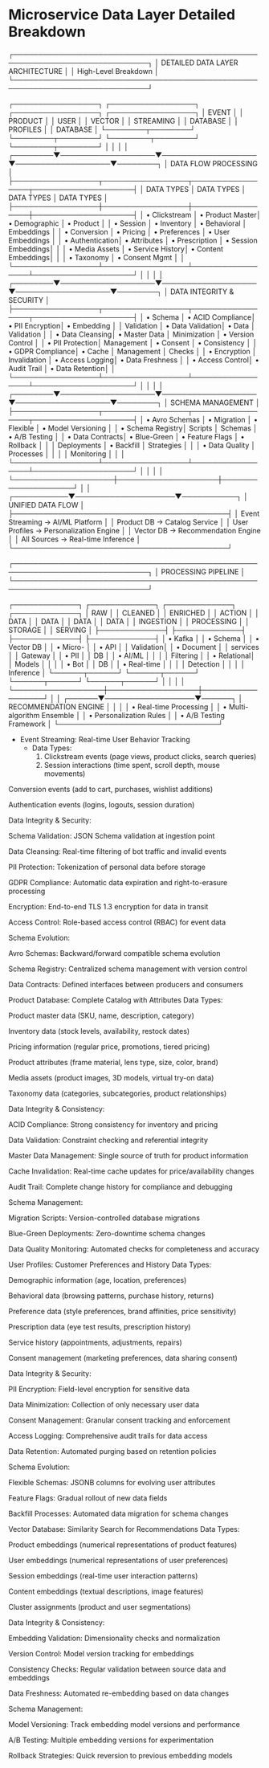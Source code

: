 # Microservice Data Layer Detailed Breakdown

┌─────────────────────────────────────────────────────────────────────────────┐
│                     DETAILED DATA LAYER ARCHITECTURE                        │
│                         High-Level Breakdown                                │
└─────────────────────────────────────────────────────────────────────────────┘

┌─────────────────┐  ┌─────────────────┐  ┌─────────────────┐  ┌─────────────────┐
│  EVENT          │  │  PRODUCT        │  │  USER           │  │  VECTOR         │
│  STREAMING      │  │  DATABASE       │  │  PROFILES       │  │  DATABASE       │
└────────┬────────┘  └────────┬────────┘  └────────┬────────┘  └────────┬────────┘
         │                    │                    │                    │
┌────────▼───────────────────▼───────────────────▼───────────────────▼────────┐
│                              DATA FLOW PROCESSING                           │
├─────────────────┬─────────────────┬─────────────────┬────────────────────┤
│   DATA TYPES    │   DATA TYPES    │   DATA TYPES    │   DATA TYPES       │
├─────────────────┼─────────────────┼─────────────────┼────────────────────┤
│ • Clickstream   │ • Product Master│ • Demographic   │ • Product          │
│ • Session       │ • Inventory     │ • Behavioral    │   Embeddings       │
│ • Conversion    │ • Pricing       │ • Preferences   │ • User Embeddings  │
│ • Authentication│ • Attributes    │ • Prescription  │ • Session Embeddings│
│                 │ • Media Assets  │ • Service History│ • Content Embeddings│
│                 │ • Taxonomy      │ • Consent Mgmt  │                    │
└─────────────────┴─────────────────┴─────────────────┴────────────────────┘
         │                    │                    │                    │
┌────────▼───────────────────▼───────────────────▼───────────────────▼────────┐
│                    DATA INTEGRITY & SECURITY                               │
├─────────────────┬─────────────────┬─────────────────┬────────────────────┤
│ • Schema        │ • ACID Compliance│ • PII Encryption│ • Embedding        │
│   Validation    │ • Data Validation│ • Data          │   Validation       │
│ • Data Cleansing│ • Master Data   │   Minimization  │ • Version Control  │
│ • PII Protection│   Management    │ • Consent       │ • Consistency      │
│ • GDPR Compliance│ • Cache         │   Management    │   Checks           │
│ • Encryption    │   Invalidation  │ • Access Logging│ • Data Freshness   │
│ • Access Control│ • Audit Trail   │ • Data Retention│                    │
└─────────────────┴─────────────────┴─────────────────┴────────────────────┘
         │                    │                    │                    │
┌────────▼───────────────────▼───────────────────▼───────────────────▼────────┐
│                         SCHEMA MANAGEMENT                                  │
├─────────────────┬─────────────────┬─────────────────┬────────────────────┤
│ • Avro Schemas  │ • Migration     │ • Flexible       │ • Model Versioning │
│ • Schema Registry│   Scripts      │   Schemas       │ • A/B Testing      │
│ • Data Contracts│ • Blue-Green    │ • Feature Flags │ • Rollback         │
│                 │   Deployments   │ • Backfill      │   Strategies       │
│                 │ • Data Quality  │   Processes     │                    │
│                 │   Monitoring    │                 │                    │
└─────────────────┴─────────────────┴─────────────────┴────────────────────┘
         │                    │                    │                    │
         └────────────────────┼────────────────────┼────────────────────┘
                              │                    │
                  ┌───────────▼────────────────────▼───────────┐
                  │           UNIFIED DATA FLOW               │
                  ├───────────────────────────────────────────┤
                  │  Event Streaming → AI/ML Platform         │
                  │  Product DB → Catalog Service             │
                  │  User Profiles → Personalization Engine   │
                  │  Vector DB → Recommendation Engine        │
                  │  All Sources → Real-time Inference        │
                  └───────────────────────────────────────────┘

┌─────────────────────────────────────────────────────────────────────────────┐
│                        PROCESSING PIPELINE                                  │
└─────────────────────────────────────────────────────────────────────────────┘

┌─────────────┐    ┌─────────────┐    ┌─────────────┐    ┌─────────────┐
│   RAW       │    │  CLEANED    │    │  ENRICHED   │    │   ACTION    │
│   DATA      │    │   DATA      │    │   DATA      │    │   DATA      │
│ INGESTION   │    │ PROCESSING  │    │   STORAGE   │    │  SERVING    │
├─────────────┤    ├─────────────┤    ├─────────────┤    ├─────────────┤
│ • Kafka     │    │ • Schema    │    │ • Vector DB │    │ • Micro-    │
│ • API       │    │   Validation│    │ • Document  │    │   services  │
│   Gateway   │    │ • PII       │    │   DB        │    │ • AI/ML     │
│             │    │   Filtering │    │ • Relational│    │   Models    │
│             │    │ • Bot       │    │   DB        │    │ • Real-time │
│             │    │   Detection │    │             │    │   Inference │
└──────┬──────┘    └──────┬──────┘    └──────┬──────┘    └──────┬──────┘
       │                  │                  │                  │
       └──────────────────┼──────────────────┼──────────────────┘
                          │                  │
                   ┌──────▼──────────────────▼──────┐
                   │      RECOMMENDATION ENGINE     │
                   │                                │
                   │ • Real-time Processing         │
                   │ • Multi-algorithm Ensemble     │
                   │ • Personalization Rules        │
                   │ • A/B Testing Framework        │
                   └────────────────────────────────┘


- Event Streaming: Real-time User Behavior Tracking
  - Data Types:
     1. Clickstream events (page views, product clicks, search queries)
     2. Session interactions (time spent, scroll depth, mouse movements)

Conversion events (add to cart, purchases, wishlist additions)

Authentication events (logins, logouts, session duration)

Data Integrity & Security:

Schema Validation: JSON Schema validation at ingestion point

Data Cleansing: Real-time filtering of bot traffic and invalid events

PII Protection: Tokenization of personal data before storage

GDPR Compliance: Automatic data expiration and right-to-erasure processing

Encryption: End-to-end TLS 1.3 encryption for data in transit

Access Control: Role-based access control (RBAC) for event data

Schema Evolution:

Avro Schemas: Backward/forward compatible schema evolution

Schema Registry: Centralized schema management with version control

Data Contracts: Defined interfaces between producers and consumers

Product Database: Complete Catalog with Attributes
Data Types:

Product master data (SKU, name, description, category)

Inventory data (stock levels, availability, restock dates)

Pricing information (regular price, promotions, tiered pricing)

Product attributes (frame material, lens type, size, color, brand)

Media assets (product images, 3D models, virtual try-on data)

Taxonomy data (categories, subcategories, product relationships)

Data Integrity & Consistency:

ACID Compliance: Strong consistency for inventory and pricing

Data Validation: Constraint checking and referential integrity

Master Data Management: Single source of truth for product information

Cache Invalidation: Real-time cache updates for price/availability changes

Audit Trail: Complete change history for compliance and debugging

Schema Management:

Migration Scripts: Version-controlled database migrations

Blue-Green Deployments: Zero-downtime schema changes

Data Quality Monitoring: Automated checks for completeness and accuracy

User Profiles: Customer Preferences and History
Data Types:

Demographic information (age, location, preferences)

Behavioral data (browsing patterns, purchase history, returns)

Preference data (style preferences, brand affinities, price sensitivity)

Prescription data (eye test results, prescription history)

Service history (appointments, adjustments, repairs)

Consent management (marketing preferences, data sharing consent)

Data Integrity & Security:

PII Encryption: Field-level encryption for sensitive data

Data Minimization: Collection of only necessary user data

Consent Management: Granular consent tracking and enforcement

Access Logging: Comprehensive audit trails for data access

Data Retention: Automated purging based on retention policies

Schema Evolution:

Flexible Schemas: JSONB columns for evolving user attributes

Feature Flags: Gradual rollout of new data fields

Backfill Processes: Automated data migration for schema changes

Vector Database: Similarity Search for Recommendations
Data Types:

Product embeddings (numerical representations of product features)

User embeddings (numerical representations of user preferences)

Session embeddings (real-time user interaction patterns)

Content embeddings (textual descriptions, image features)

Cluster assignments (product and user segmentations)

Data Integrity & Consistency:

Embedding Validation: Dimensionality checks and normalization

Version Control: Model version tracking for embeddings

Consistency Checks: Regular validation between source data and embeddings

Data Freshness: Automated re-embedding based on data changes

Schema Management:

Model Versioning: Track embedding model versions and performance

A/B Testing: Multiple embedding versions for experimentation

Rollback Strategies: Quick reversion to previous embedding models

